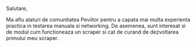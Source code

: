 Salutare, 

Ma aflu alaturi de comunitatea Peviitor pentru a capata mai multa experienta practica in testarea manuala si networking. 
De asemenea, sunt interesat si de modul cum functioneaza un scraper si cat de curand de dezvoltarea primului meu scraper. 

